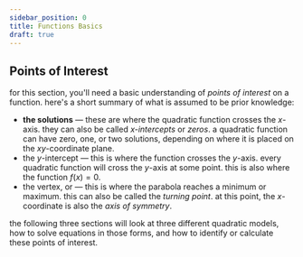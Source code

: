 ```yaml
---
sidebar_position: 0
title: Functions Basics
draft: true
---
```


## Points of Interest

<!-- todo: #enhancement add link to functions page explaining points of interest -->
for this section, you'll need a basic understanding of *points of interest* on a function.
here's a short summary of what is assumed to be prior knowledge:
  - **the solutions** — these are where the quadratic function
  crosses the $x$-axis. they can also be called *$x$-intercepts* or *zeros*.
  a quadratic function can have zero, one, or two solutions,
  depending on where it is placed on the $xy$-coordinate plane.
  - the $y$-intercept — this is where the function crosses the $y$-axis.
  every quadratic function will cross the $y$-axis at some point.
  this is also where the function $f(x)=0$.
  - the vertex, or  — this is where the parabola reaches a minimum or maximum.
  this can also be called the *turning point*.
  at this point, the $x$-coordinate is also the *axis of symmetry*.

the following three sections will look at three different quadratic models, 
how to solve equations in those forms, 
and how to identify or calculate these points of interest.

